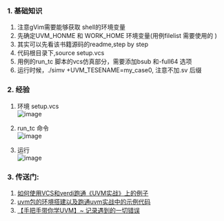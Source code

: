 ### 1. 基础知识
   1. 注意gVim需要能够获取 shell的环境变量
   2. 先确定UVM_HONME 和 WORK_HOME 环境变量(用例filelist 需要使用的 )
   3. 其实可以先看该书籍源码的readme,step by step
   4. 代码根目录下,source setup.vcs
   5. 用例的run_tc 脚本的vcs仿真部分，需要添加bsub 和-full64 选项
   6. 运行时候，./simv +UVM_TESENAME=my_case0, 注意不加.sv 后缀
### 2. 经验
1. 环境 setup.vcs <br>
   ![image](https://github.com/bulaqi/IC-DV.github.io/assets/55919713/9f724dfb-7dda-4087-8966-7cf447492382)

3. run_tc 命令   
   ![image](https://github.com/bulaqi/IC-DV.github.io/assets/55919713/f7e4a2c0-726d-4d14-978e-a3d9bf910efc)

5. 运行<br>
   ![image](https://github.com/bulaqi/IC-DV.github.io/assets/55919713/6e9e6b79-4e9a-43e9-8c40-04ffc3d29f61)

### 3. 传送门:
1. [如何使用VCS和verdi跑通《UVM实战》上的例子](https://blog.csdn.net/sinat_41774721/article/details/123903999)
2. [uvm包的环境搭建以及跑通uvm实战中的示例代码
](https://blog.csdn.net/rainforants/article/details/136317783?utm_medium=distribute.pc_relevant.none-task-blog-2~default~baidujs_baidulandingword~default-0-136317783-blog-123903999.235^v43^pc_blog_bottom_relevance_base5&spm=1001.2101.3001.4242.1&utm_relevant_index=3)
3. [【手把手带你学UVM】~ 记录遇到的一切错误](https://blog.csdn.net/qq_40549426/article/details/125815312)
